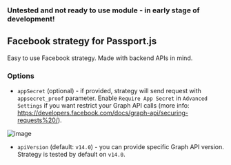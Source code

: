 ### Untested and not ready to use module - in early stage of development!

## Facebook strategy for Passport.js
Easy to use Facebook strategy. Made with backend APIs in mind.

### Options
- `appSecret` (optional) - if provided, strategy will send request with `appsecret_proof` parameter. Enable `Require App Secret` in `Advanced Settings` if you want restrict your Graph API calls (more info: https://developers.facebook.com/docs/graph-api/securing-requests%20/). </br>

![image](https://user-images.githubusercontent.com/43048524/170886074-c8001fe9-974c-4abf-9d51-83a5f5e5aea6.png)


- `apiVersion` (default: `v14.0`) - you can provide specific Graph API version. Strategy is tested by default on `v14.0`.
